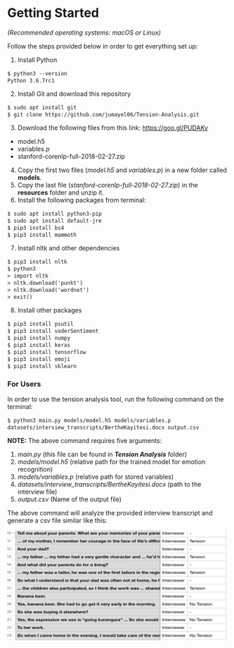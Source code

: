 # Getting Started

*(Recommended operating systems: macOS or Linux)*

Follow the steps provided below in order to get everything set up:

1. Install Python
```console
$ python3 --version
Python 3.6.7rc1
```
2. Install Git and download this repository
```console
$ sudo apt install git
$ git clone https://github.com/jumayel06/Tension-Analysis.git
```
3. Download the following files from this link: https://goo.gl/PUDAKv
* model.h5
* variables.p
* stanford-corenlp-full-2018-02-27.zip

4. Copy the first two files (*model.h5* and *variables.p*) in a new folder called **models**.
5. Copy the last file (*stanford-corenlp-full-2018-02-27.zip*) in the **resources** folder and unzip it.
6. Install the following packages from terminal:
```console
$ sudo apt install python3-pip
$ sudo apt install default-jre
$ pip3 install bs4
$ pip3 install mammoth
```
7. Install nltk and other dependencies
```
$ pip3 install nltk
$ python3
> import nltk
> nltk.download('punkt')
> nltk.download('wordnet')
> exit()
```
8. Install other packages
```
$ pip3 install psutil
$ pip3 install vaderSentiment
$ pip3 install numpy
$ pip3 install keras
$ pip3 install tensorflow
$ pip3 install emoji
$ pip3 install sklearn
```


### For Users
In order to use the tension analysis tool, run the following command on
the terminal:


```console
$ python3 main.py models/model.h5 models/variables.p datasets/interview_transcripts/BertheKayitesi.docx output.csv
```

**NOTE:**
The above command requires five arguments:

1. *main.py* (this file can be found in ***Tension Analysis*** folder)
2. *models/model.h5* (relative path for the trained model for emotion recognition)
3. *models/variables.p* (relative path for stored variables)
4. *datasets/interview_transcripts/BertheKayitesi.docx* (path to the interview file)
5. *output.csv* (Name of the output file)

The above command will analyze the provided interview transcript and generate
a csv file similar like this:

<img src="sample.png" width="500" height="250" />

